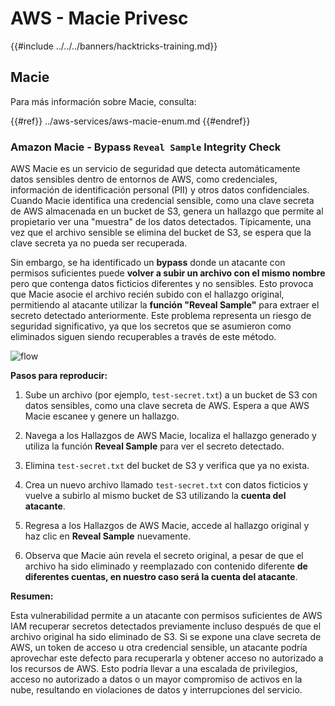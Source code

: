 # AWS - Macie Privesc

{{#include ../../../banners/hacktricks-training.md}}

## Macie

Para más información sobre Macie, consulta:

{{#ref}}
../aws-services/aws-macie-enum.md
{{#endref}}

### Amazon Macie - Bypass `Reveal Sample` Integrity Check

AWS Macie es un servicio de seguridad que detecta automáticamente datos sensibles dentro de entornos de AWS, como credenciales, información de identificación personal (PII) y otros datos confidenciales. Cuando Macie identifica una credencial sensible, como una clave secreta de AWS almacenada en un bucket de S3, genera un hallazgo que permite al propietario ver una "muestra" de los datos detectados. Típicamente, una vez que el archivo sensible se elimina del bucket de S3, se espera que la clave secreta ya no pueda ser recuperada.

Sin embargo, se ha identificado un **bypass** donde un atacante con permisos suficientes puede **volver a subir un archivo con el mismo nombre** pero que contenga datos ficticios diferentes y no sensibles. Esto provoca que Macie asocie el archivo recién subido con el hallazgo original, permitiendo al atacante utilizar la **función "Reveal Sample"** para extraer el secreto detectado anteriormente. Este problema representa un riesgo de seguridad significativo, ya que los secretos que se asumieron como eliminados siguen siendo recuperables a través de este método.

![flow](https://github.com/user-attachments/assets/7b83f2d3-1690-41f1-98cc-05ccd0154a66)

**Pasos para reproducir:**

1. Sube un archivo (por ejemplo, `test-secret.txt`) a un bucket de S3 con datos sensibles, como una clave secreta de AWS. Espera a que AWS Macie escanee y genere un hallazgo.

2. Navega a los Hallazgos de AWS Macie, localiza el hallazgo generado y utiliza la función **Reveal Sample** para ver el secreto detectado.

3. Elimina `test-secret.txt` del bucket de S3 y verifica que ya no exista.

4. Crea un nuevo archivo llamado `test-secret.txt` con datos ficticios y vuelve a subirlo al mismo bucket de S3 utilizando la **cuenta del atacante**.

5. Regresa a los Hallazgos de AWS Macie, accede al hallazgo original y haz clic en **Reveal Sample** nuevamente.

6. Observa que Macie aún revela el secreto original, a pesar de que el archivo ha sido eliminado y reemplazado con contenido diferente **de diferentes cuentas, en nuestro caso será la cuenta del atacante**.

**Resumen:**

Esta vulnerabilidad permite a un atacante con permisos suficientes de AWS IAM recuperar secretos detectados previamente incluso después de que el archivo original ha sido eliminado de S3. Si se expone una clave secreta de AWS, un token de acceso u otra credencial sensible, un atacante podría aprovechar este defecto para recuperarla y obtener acceso no autorizado a los recursos de AWS. Esto podría llevar a una escalada de privilegios, acceso no autorizado a datos o un mayor compromiso de activos en la nube, resultando en violaciones de datos y interrupciones del servicio.
